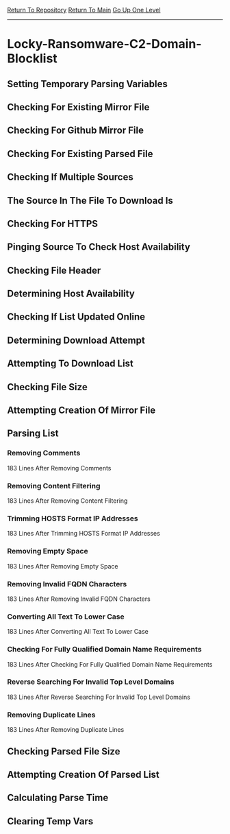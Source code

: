 [Return To Repository](https://github.com/deathbybandaid/piholeparser/)
[Return To Main](https://github.com/deathbybandaid/piholeparser/blob/master/RecentRunLogs/Mainlog.md)
[Go Up One Level](https://github.com/deathbybandaid/piholeparser/blob/master/RecentRunLogs/TopLevelScripts/30-Processing-Blacklists.md)
____________________________________
# Locky-Ransomware-C2-Domain-Blocklist
## Setting Temporary Parsing Variables
## Checking For Existing Mirror File
## Checking For Github Mirror File
## Checking For Existing Parsed File
## Checking If Multiple Sources
## The Source In The File To Download Is
## Checking For HTTPS
## Pinging Source To Check Host Availability
## Checking File Header
## Determining Host Availability
## Checking If List Updated Online
## Determining Download Attempt
## Attempting To Download List
## Checking File Size
## Attempting Creation Of Mirror File
## Parsing List
### Removing Comments
183 Lines After Removing Comments
### Removing Content Filtering
183 Lines After Removing Content Filtering
### Trimming HOSTS Format IP Addresses
183 Lines After Trimming HOSTS Format IP Addresses
### Removing Empty Space
183 Lines After Removing Empty Space
### Removing Invalid FQDN Characters
183 Lines After Removing Invalid FQDN Characters
### Converting All Text To Lower Case
183 Lines After Converting All Text To Lower Case
### Checking For Fully Qualified Domain Name Requirements
183 Lines After Checking For Fully Qualified Domain Name Requirements
### Reverse Searching For Invalid Top Level Domains
183 Lines After Reverse Searching For Invalid Top Level Domains
### Removing Duplicate Lines
183 Lines After Removing Duplicate Lines
## Checking Parsed File Size
## Attempting Creation Of Parsed List
## Calculating Parse Time
## Clearing Temp Vars
